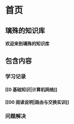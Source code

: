 # 首页

## 璃殊的知识库

**欢迎来到璃殊的知识库**

## 包含内容

### 学习记录

#### [[0 基础知识|计算机网络]]

#### [[00 阅读说明|路由与交换实训]]
### 问题解决